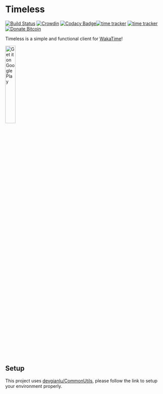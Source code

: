 # Timeless
[![Build Status](https://travis-ci.com/devgianlu/Timeless.svg?branch=master)](https://travis-ci.com/devgianlu/Timeless)
[![Crowdin](https://badges.crowdin.net/timeless/localized.svg)](https://crowdin.com/project/timeless)
[![Codacy Badge](https://app.codacy.com/project/badge/Grade/8ad3843456fe4f22b30358b2c73d3fc3)](https://www.codacy.com/gh/devgianlu/Timeless/dashboard?utm_source=github.com&amp;utm_medium=referral&amp;utm_content=devgianlu/Timeless&amp;utm_campaign=Badge_Grade)[![time tracker](https://wakatime.com/badge/github/devgianlu/Aria2App.svg)](https://wakatime.com/badge/github/devgianlu/Aria2App)
[![time tracker](https://wakatime.com/badge/github/devgianlu/Timeless.svg)](https://wakatime.com/badge/github/devgianlu/Timeless)
[![Donate Bitcoin](https://img.shields.io/badge/donate-bitcoin-orange.svg)](https://gianlu.xyz/donate/)

Timeless is a simple and functional client for [WakaTime](https://wakatime.com/)!

<a href='https://play.google.com/store/apps/details?id=com.gianlu.timeless&pcampaignid=MKT-Other-global-all-co-prtnr-py-PartBadge-Mar2515-1'><img alt='Get it on Google Play' src='https://play.google.com/intl/en_us/badges/images/generic/en_badge_web_generic.png' width='25%' /></a>

## Setup
This project uses [devgianlu/CommonUtils](https://github.com/devgianlu/CommonUtils), please follow the link to setup your environment properly.
